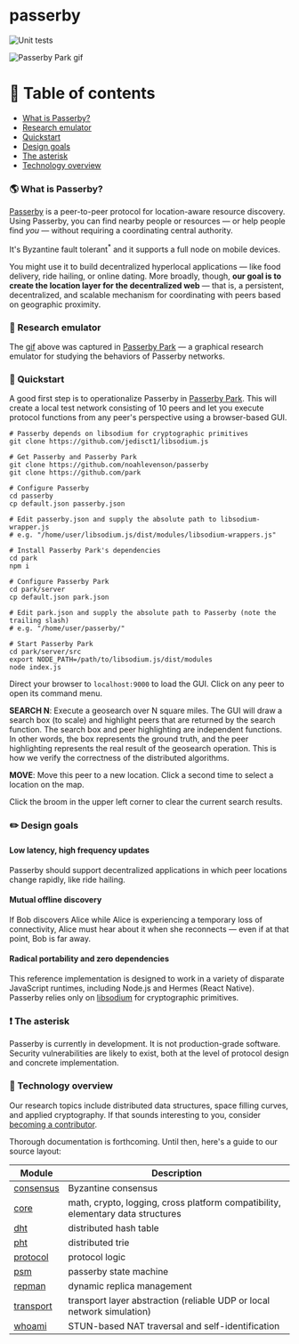 # passerby

![Unit tests](https://github.com/noahlevenson/passerby/workflows/Unit%20tests/badge.svg)

![Passerby Park gif](https://github.com/noahlevenson/passerby/blob/master/passerby.gif)

# :compass: Table of contents
* [What is Passerby?](#earth_americas-what-is-passerby)
* [Research emulator](#hammer-research-emulator)
* [Quickstart](#rocket-quickstart)
* [Design goals](#pencil2-design-goals)
* [The asterisk](#heavy_exclamation_mark-the-asterisk)
* [Technology overview](#floppy_disk-technology-overview)


### :earth_americas: What is Passerby?
[Passerby](https://passerby.at) is a peer-to-peer protocol for location-aware resource discovery. Using Passerby, you can find nearby people or resources &mdash; or help people find *you* &mdash; without requiring a coordinating central authority.

It's Byzantine fault tolerant<sup>\*</sup> and it supports a full node on mobile devices.

You might use it to build decentralized hyperlocal applications &mdash; like food delivery, ride hailing, or online dating. More broadly, though, **our goal is to create the location layer for the decentralized web** &mdash; that is, a persistent, decentralized, and scalable mechanism for coordinating with peers based on geographic proximity.


### :hammer: Research emulator
The [gif](https://github.com/noahlevenson/passerby/blob/master/passerby.gif) above was captured in [Passerby Park](https://github.com/noahlevenson/park) &mdash; a graphical research emulator for studying the behaviors of Passerby networks.


### :rocket: Quickstart
A good first step is to operationalize Passerby in [Passerby Park](https://github.com/noahlevenson/park). This will create a local test network consisting of 10 peers and let you execute protocol functions from any peer's perspective using a browser-based GUI.

```
# Passerby depends on libsodium for cryptographic primitives
git clone https://github.com/jedisct1/libsodium.js

# Get Passerby and Passerby Park
git clone https://github.com/noahlevenson/passerby
git clone https://github.com/park

# Configure Passerby
cd passerby
cp default.json passerby.json

# Edit passerby.json and supply the absolute path to libsodium-wrapper.js
# e.g. "/home/user/libsodium.js/dist/modules/libsodium-wrappers.js"

# Install Passerby Park's dependencies
cd park
npm i

# Configure Passerby Park
cd park/server
cp default.json park.json

# Edit park.json and supply the absolute path to Passerby (note the trailing slash)
# e.g. "/home/user/passerby/"

# Start Passerby Park
cd park/server/src
export NODE_PATH=/path/to/libsodium.js/dist/modules
node index.js
```

Direct your browser to `localhost:9000` to load the GUI. Click on any peer to open its command menu.

**SEARCH N**: Execute a geosearch over N square miles. The GUI will draw a search box (to scale) and highlight peers that are returned by the search function. The search box and peer highlighting are independent functions. In other words, the box represents the ground truth, and the peer highlighting represents the real result of the geosearch operation. This is how we verify the correctness of the distributed algorithms.

**MOVE**: Move this peer to a new location. Click a second time to select a location on the map.

Click the broom in the upper left corner to clear the current search results.


### :pencil2: Design goals
#### **Low latency, high frequency updates**

Passerby should support decentralized applications in which peer locations change rapidly, like ride hailing.


#### **Mutual offline discovery**

If Bob discovers Alice while Alice is experiencing a temporary loss of connectivity, Alice must hear about it when she reconnects &mdash; even if at that point, Bob is far away.


#### **Radical portability and zero dependencies** 

This reference implementation is designed to work in a variety of disparate JavaScript runtimes, including Node.js and Hermes (React Native). Passerby relies only on [libsodium](https://doc.libsodium.org/) for cryptographic primitives.


### :heavy_exclamation_mark: The asterisk
Passerby is currently in development. It is not production-grade software. Security vulnerabilities are likely to exist, both at the level of protocol design and concrete implementation. 


### :floppy_disk: Technology overview
Our research topics include distributed data structures, space filling curves, and applied cryptography. If that sounds interesting to you, consider [becoming a contributor](mailto:noahlevenson@gmail.com?subject=I%20want%20to%20contribute).

Thorough documentation is forthcoming. Until then, here's a guide to our source layout:

|Module |Description                                                                                                                                                   |
|-------------------------------------------------------------------------------------|--------------------------------------------------------------------------------|
|[consensus](https://github.com/noahlevenson/passerby/tree/master/src/consensus)      |Byzantine consensus                                                             |
|[core](https://github.com/noahlevenson/passerby/tree/master/src/core)                |math, crypto, logging, cross platform compatibility, elementary data structures |
|[dht](https://github.com/noahlevenson/passerby/tree/master/src/dht)                  |distributed hash table                                                          |
|[pht](https://github.com/noahlevenson/passerby/tree/master/src/pht)                  |distributed trie                                                                |
|[protocol](https://github.com/noahlevenson/passerby/tree/master/src/protocol)        |protocol logic                                                                  |
|[psm](https://github.com/noahlevenson/passerby/tree/master/src/psm)                  |passerby state machine                                                          |
|[repman](https://github.com/noahlevenson/passerby/tree/master/src/repman)            |dynamic replica management                                                      |
|[transport](https://github.com/noahlevenson/passerby/tree/master/src/transport)      |transport layer abstraction (reliable UDP or local network simulation)          |
|[whoami](https://github.com/noahlevenson/passerby/tree/master/src/whoami)            |STUN-based NAT traversal and self-identification                                |                                                                              |
